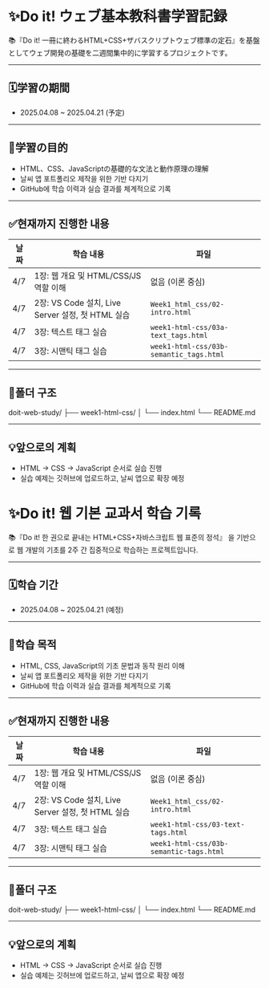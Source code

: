 # ✨Do it! ウェブ基本教科書学習記録

📚『Do it! 一冊に終わるHTML+CSS+ザバスクリプトウェブ標準の定石』を基盤としてウェブ開発の基礎を二週間集中的に学習するプロジェクトです。

---

## 🗓️学習の期間
- 2025.04.08 ~ 2025.04.21 (予定)

---

## 📌学習の目的
- HTML、CSS、JavaScriptの基礎的な文法と動作原理の理解
- 날씨 앱 포트폴리오 제작을 위한 기반 다지기
- GitHub에 학습 이력과 실습 결과를 체계적으로 기록

---

## ✅현재까지 진행한 내용

| 날짜 | 학습 내용 | 파일 |
|------|-----------|------|
| 4/7  | 1장: 웹 개요 및 HTML/CSS/JS 역할 이해 | 없음 (이론 중심) |
| 4/7  | 2장: VS Code 설치, Live Server 설정, 첫 HTML 실습 | `Week1_html_css/02-intro.html` |
| 4/7  | 3장: 텍스트 태그 실습 | `week1-html-css/03a-text_tags.html` |
| 4/7  | 3장: 시맨틱 태그 실습 | `week1-html-css/03b-semantic_tags.html` |

---

## 📁폴더 구조
doit-web-study/
├── week1-html-css/
│ └── index.html
└── README.md

---

## 💡앞으로의 계획
- HTML → CSS → JavaScript 순서로 실습 진행
- 실습 예제는 깃허브에 업로드하고, 날씨 앱으로 확장 예정



# ✨Do it! 웹 기본 교과서 학습 기록

📚『Do it! 한 권으로 끝내는 HTML+CSS+자바스크립트 웹 표준의 정석』 을 기반으로 웹 개발의 기초를 2주 간 집중적으로 학습하는 프로젝트입니다.

---

## 🗓️학습 기간
- 2025.04.08 ~ 2025.04.21 (예정)

---

## 📌학습 목적
- HTML, CSS, JavaScript의 기초 문법과 동작 원리 이해
- 날씨 앱 포트폴리오 제작을 위한 기반 다지기
- GitHub에 학습 이력과 실습 결과를 체계적으로 기록

---

## ✅현재까지 진행한 내용

| 날짜 | 학습 내용 | 파일 |
|------|-----------|------|
| 4/7  | 1장: 웹 개요 및 HTML/CSS/JS 역할 이해 | 없음 (이론 중심) |
| 4/7  | 2장: VS Code 설치, Live Server 설정, 첫 HTML 실습 | `Week1_html_css/02-intro.html` |
| 4/7  | 3장: 텍스트 태그 실습 | `week1-html-css/03-text-tags.html` |
| 4/7  | 3장: 시맨틱 태그 실습 | `week1-html-css/03b-semantic-tags.html` |

---

## 📁폴더 구조
doit-web-study/
├── week1-html-css/
│ └── index.html
└── README.md

---

## 💡앞으로의 계획
- HTML → CSS → JavaScript 순서로 실습 진행
- 실습 예제는 깃허브에 업로드하고, 날씨 앱으로 확장 예정